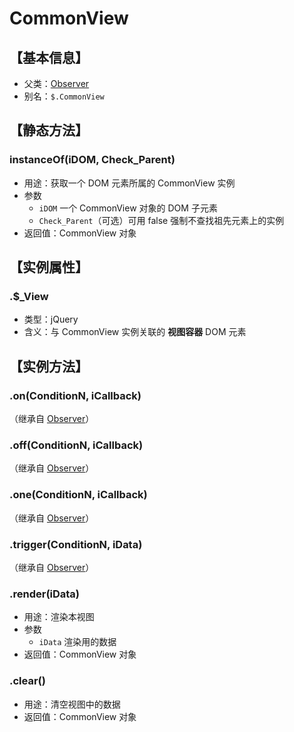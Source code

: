 # CommonView


## 【基本信息】
 - 父类：[Observer](Observer.md)
 - 别名：`$.CommonView`


## 【静态方法】

### instanceOf(iDOM, Check_Parent)
 - 用途：获取一个 DOM 元素所属的 CommonView 实例
 - 参数
   - `iDOM` 一个 CommonView 对象的 DOM 子元素
   - `Check_Parent`（可选）可用 false 强制不查找祖先元素上的实例
 - 返回值：CommonView 对象


## 【实例属性】

### .$_View
 - 类型：jQuery
 - 含义：与 CommonView 实例关联的 **视图容器** DOM 元素


## 【实例方法】

### .on(ConditionN, iCallback)
（继承自 [Observer](Observer.md)）

### .off(ConditionN, iCallback)
（继承自 [Observer](Observer.md)）

### .one(ConditionN, iCallback)
（继承自 [Observer](Observer.md)）

### .trigger(ConditionN, iData)
（继承自 [Observer](Observer.md)）

### .render(iData)
 - 用途：渲染本视图
 - 参数
   - `iData` 渲染用的数据
 - 返回值：CommonView 对象

### .clear()
 - 用途：清空视图中的数据
 - 返回值：CommonView 对象